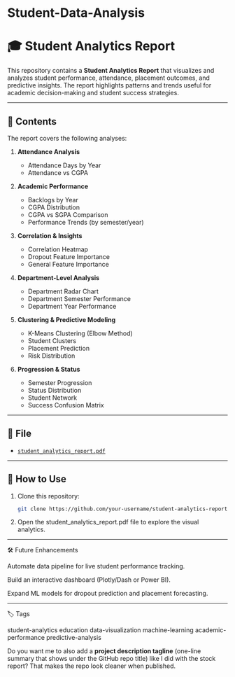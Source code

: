 # Student-Data-Analysis

# 🎓 Student Analytics Report

This repository contains a **Student Analytics Report** that visualizes and analyzes student performance, attendance, placement outcomes, and predictive insights. The report highlights patterns and trends useful for academic decision-making and student success strategies.

---

## 📑 Contents

The report covers the following analyses:

1. **Attendance Analysis**
   - Attendance Days by Year
   - Attendance vs CGPA

2. **Academic Performance**
   - Backlogs by Year
   - CGPA Distribution
   - CGPA vs SGPA Comparison
   - Performance Trends (by semester/year)

3. **Correlation & Insights**
   - Correlation Heatmap
   - Dropout Feature Importance
   - General Feature Importance

4. **Department-Level Analysis**
   - Department Radar Chart
   - Department Semester Performance
   - Department Year Performance

5. **Clustering & Predictive Modeling**
   - K-Means Clustering (Elbow Method)
   - Student Clusters
   - Placement Prediction
   - Risk Distribution

6. **Progression & Status**
   - Semester Progression
   - Status Distribution
   - Student Network
   - Success Confusion Matrix

---

## 📂 File
- [`student_analytics_report.pdf`](./student_analytics_report.pdf)

---

## 🚀 How to Use
1. Clone this repository:
   ```bash
   git clone https://github.com/your-username/student-analytics-report.git

2. Open the student_analytics_report.pdf file to explore the visual analytics.




---

🛠️ Future Enhancements

Automate data pipeline for live student performance tracking.

Build an interactive dashboard (Plotly/Dash or Power BI).

Expand ML models for dropout prediction and placement forecasting.



---

🏷️ Tags

student-analytics education data-visualization machine-learning academic-performance predictive-analysis

Do you want me to also add a **project description tagline** (one-line summary that shows under the GitHub repo title) like I did with the stock report? That makes the repo look cleaner when published.

